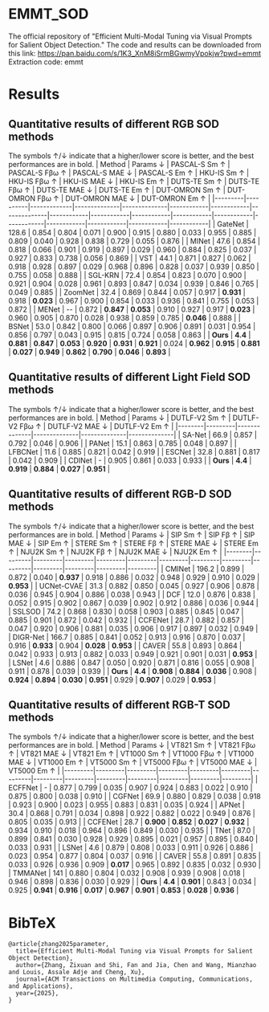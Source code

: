 # EMMT_SOD
The official repository of "Efficient Multi-Modal Tuning via Visual Prompts for Salient Object Detection."
The code and results can be downloaded from this link: https://pan.baidu.com/s/1K3_XnM8iSrmBGwmyVpokjw?pwd=emmt 
Extraction code: emmt

# Results
## Quantitative results of different RGB SOD methods
The symbols ↑/↓ indicate that a higher/lower score is better, and the best performances are in bold.
| Method | Params ↓ | PASCAL-S Sm ↑ | PASCAL-S Fβω ↑ | PASCAL-S MAE ↓ | PASCAL-S Em ↑ | HKU-IS Sm ↑ | HKU-IS Fβω ↑ | HKU-IS MAE ↓ | HKU-IS Em ↑ | DUTS-TE Sm ↑ | DUTS-TE Fβω ↑ | DUTS-TE MAE ↓ | DUTS-TE Em ↑ | DUT-OMRON Sm ↑ | DUT-OMRON Fβω ↑ | DUT-OMRON MAE ↓ | DUT-OMRON Em ↑ |
|---------|----------|-------------|--------------|--------------|------------|------------|--------------|------------|------------|------------|------------|------------|------------|------------|------------|------------|------------|
| GateNet | 128.6 | 0.854 | 0.804 | 0.071 | 0.900 | 0.915 | 0.880 | 0.033 | 0.955 | 0.885 | 0.809 | 0.040 | 0.928 | 0.838 | 0.729 | 0.055 | 0.876 |
| MINet | 47.6 | 0.854 | 0.818 | 0.066 | 0.901 | 0.919 | 0.897 | 0.029 | 0.960 | 0.884 | 0.825 | 0.037 | 0.927 | 0.833 | 0.738 | 0.056 | 0.869 |
| VST | 44.1 | 0.871 | 0.827 | 0.062 | 0.918 | 0.928 | 0.897 | 0.029 | 0.968 | 0.896 | 0.828 | 0.037 | 0.939 | 0.850 | 0.755 | 0.058 | 0.888 |
| SGL-KRN | 72.4 | 0.854 | 0.823 | 0.070 | 0.900 | 0.921 | 0.904 | 0.028 | 0.961 | 0.893 | 0.847 | 0.034 | 0.939 | 0.846 | 0.765 | 0.049 | 0.885 |
| ZoomNet | 32.4 | 0.869 | 0.844 | 0.057 | 0.917 | **0.931** | 0.918 | **0.023** | 0.967 | 0.900 | 0.854 | 0.033 | 0.936 | 0.841 | 0.755 | 0.053 | 0.872 |
| MENet | -- | 0.872 | **0.847** | **0.053** | 0.910 | 0.927 | 0.917 | **0.023** | 0.960 | 0.905 | 0.870 | 0.028 | 0.938 | 0.859 | 0.785 | **0.046** | 0.888 |
| BSNet | 53.0 | 0.842 | 0.800 | 0.066 | 0.897 | 0.906 | 0.891 | 0.031 | 0.954 | 0.856 | 0.797 | 0.043 | 0.915 | 0.815 | 0.724 | 0.058 | 0.863 |
| **Ours** | **4.4** | **0.881** | **0.847** | **0.053** | **0.920** | **0.931** | **0.921** | 0.024 | **0.962** | **0.915** | **0.881** | **0.027** | **0.949** | **0.862** | **0.790** | **0.046** | **0.893** |

## Quantitative results of different Light Field SOD methods
The symbols ↑/↓ indicate that a higher/lower score is better, and the best performances are in bold.
| Method | Params ↓ | DUTLF-V2 Sm ↑ | DUTLF-V2 Fβω ↑ | DUTLF-V2 MAE ↓ | DUTLF-V2 Em ↑ |
|--------|---------|--------------|--------------|--------------|--------------|
| SA-Net | 66.9  | 0.857 | 0.792 | 0.046 | 0.906 |
| PANet | 15.1  | 0.863 | 0.785 | 0.048 | 0.897 |
| LFBCNet | 11.6  | 0.885 | 0.821 | 0.042 | 0.919 |
| ESCNet | 32.8  | 0.881 | 0.817 | 0.042 | 0.909 |
| CDINet | -     | 0.905 | 0.861 | 0.033 | 0.933 |
| **Ours** | **4.4**  | **0.919** | **0.884** | **0.027** | **0.951** |

## Quantitative results of different RGB-D SOD methods
The symbols ↑/↓ indicate that a higher/lower score is better, and the best performances are in bold.
| Method | Params ↓ | SIP Sm ↑ | SIP Fβ ↑ | SIP MAE ↓ | SIP Em ↑ | STERE Sm ↑ | STERE Fβ ↑ | STERE MAE ↓ | STERE Em ↑ | NJU2K Sm ↑ | NJU2K Fβ ↑ | NJU2K MAE ↓ | NJU2K Em ↑ |
|--------|---------|---------|---------|---------|---------|---------|---------|---------|---------|---------|---------|---------|---------|
| CMINet | 196.2  | 0.899  | 0.872  | 0.040  | **0.937**  | 0.918  | 0.886  | 0.032  | 0.948  | 0.929  | 0.910  | 0.029  | **0.953**  |
| UCNet-CVAE | 31.3  | 0.882  | 0.850  | 0.045  | 0.927  | 0.906  | 0.878  | 0.036  | 0.945  | 0.904  | 0.886  | 0.038  | 0.943  |
| DCF | 12.0  | 0.876  | 0.838  | 0.052  | 0.915  | 0.902  | 0.867  | 0.039  | 0.902  | 0.912  | 0.886  | 0.036  | 0.944  |
| SSLSOD | 74.2  | 0.868  | 0.830  | 0.058  | 0.903  | 0.885  | 0.845  | 0.047  | 0.885  | 0.901  | 0.872  | 0.042  | 0.932  |
| CCFENet | 28.7  | 0.882  | 0.857  | 0.047  | 0.920  | 0.906  | 0.881  | 0.035  | 0.906  | 0.917  | 0.897  | 0.032  | 0.949  |
| DIGR-Net | 166.7  | 0.885  | 0.841  | 0.052  | 0.913  | 0.916  | 0.870  | 0.037  | 0.916  | **0.933**  | 0.904  | **0.028**  | **0.953**  |
| CAVER | 55.8  | 0.893  | 0.864  | 0.042  | 0.933  | 0.913  | 0.882  | 0.033  | 0.949  | 0.921  | 0.901  | 0.031  | **0.953**  |
| LSNet | 4.6  | 0.886  | 0.847  | 0.050  | 0.920  | 0.871  | 0.816  | 0.055  | 0.908  | 0.911  | 0.878  | 0.039  | 0.939  |
| **Ours** | **4.4**  | **0.908**  | **0.884**  | **0.036**  | 0.908  | **0.924**  | **0.894**  | **0.030**  | **0.951**  | 0.929  | **0.907**  | 0.029  | **0.953**  |

## Quantitative results of different RGB-T SOD methods
The symbols ↑/↓ indicate that a higher/lower score is better, and the best performances are in bold.
| Method  | Params ↓ | VT821 Sm ↑ | VT821 Fβω ↑ | VT821 MAE ↓ | VT821 Em ↑ | VT1000 Sm ↑ | VT1000 Fβω ↑ | VT1000 MAE ↓ | VT1000 Em ↑ | VT5000 Sm ↑ | VT5000 Fβω ↑ | VT5000 MAE ↓ | VT5000 Em ↑ |
|---------|---------|---------|---------|---------|---------|---------|---------|---------|---------|---------|---------|---------|---------|
| ECFFNet | -     | 0.877  | 0.799  | 0.035  | 0.907  | 0.924  | 0.883  | 0.022  | 0.910  | 0.875  | 0.800  | 0.038  | 0.910  |
| CGFNet  | 69.9  | 0.880  | 0.829  | 0.038  | 0.918  | 0.923  | 0.900  | 0.023  | 0.955  | 0.883  | 0.831  | 0.035  | 0.924  |
| APNet   | 30.4  | 0.868  | 0.791  | 0.034  | 0.898  | 0.922  | 0.882  | 0.022  | 0.949  | 0.876  | 0.805  | 0.035  | 0.913  |
| CCFENet | 28.7  | **0.900**  | **0.852**  | **0.027**  | **0.932**  | 0.934  | 0.910  | 0.018  | 0.964  | 0.896  | 0.849  | 0.030  | 0.935  |
| TNet    | 87.0  | 0.899  | 0.841  | 0.030  | 0.928  | 0.929  | 0.895  | 0.021  | 0.957  | 0.895  | 0.840  | 0.033  | 0.931  |
| LSNet   | 4.6   | 0.879  | 0.808  | 0.033  | 0.911  | 0.926  | 0.886  | 0.023  | 0.954  | 0.877  | 0.804  | 0.037  | 0.916  |
| CAVER   | 55.8  | 0.891  | 0.835  | 0.033  | 0.926  | 0.936  | 0.909  | **0.017**  | 0.965  | 0.892  | 0.835  | 0.032  | 0.930  |
| TMMANet | 141   | 0.880  | 0.804  | 0.032  | 0.908  | 0.939  | 0.908  | 0.018  | 0.946  | 0.898  | 0.836  | 0.030  | 0.929  |
| **Ours** | **4.4**  | **0.901**  | 0.843  | 0.034  | 0.925  | **0.941**  | **0.916**  | **0.017**  | **0.967**  | **0.901**  | **0.853**  | **0.028**  | **0.936**  |

# BibTeX
```
@article{zhang2025parameter,
  title={Efficient Multi-Modal Tuning via Visual Prompts for Salient Object Detection},
  author={Zhang, Zixuan and Shi, Fan and Jia, Chen and Wang, Mianzhao and Louis, Assale Adje and Cheng, Xu},
  journal={ACM Transactions on Multimedia Computing, Communications, and Applications},
  year={2025},
}
```
